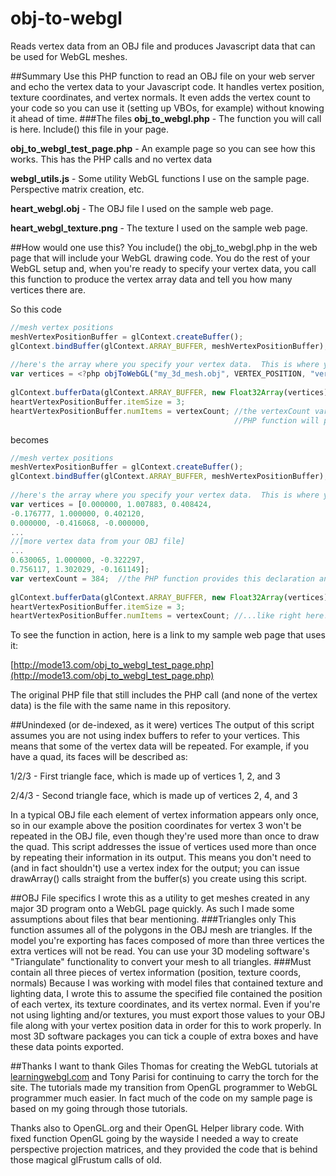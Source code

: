 # obj-to-webgl
Reads vertex data from an OBJ file and produces Javascript data that can be used for WebGL meshes.

##Summary
Use this PHP function to read an OBJ file on your web server and echo the vertex data to your Javascript code.  It handles vertex position, texture coordinates, and vertex normals.  It even adds the vertex count to your code so you can use it (setting up VBOs, for example) without knowing it ahead of time.
###The files
**obj_to_webgl.php** - The function you will call is here.  Include() this file in your page.

**obj_to_webgl_test_page.php** - An example page so you can see how this works.  This has the PHP calls and no vertex data

**webgl_utils.js** - Some utility WebGL functions I use on the sample page.  Perspective matrix creation, etc.

**heart_webgl.obj** - The OBJ file I used on the sample web page.

**heart_webgl_texture.png** - The texture I used on the sample web page.


##How would one use this?
You include() the obj_to_webgl.php in the web page that will include your WebGL drawing code.  You do the rest of your WebGL setup and, when you're ready to specify your vertex data, you call this function to produce the vertex array data and tell you how many vertices there are.

So this code
```javascript
//mesh vertex positions
meshVertexPositionBuffer = glContext.createBuffer();
glContext.bindBuffer(glContext.ARRAY_BUFFER, meshVertexPositionBuffer);
	
//here's the array where you specify your vertex data.  This is where you call the PHP function
var vertices = <?php objToWebGL("my_3d_mesh.obj", VERTEX_POSITION, "vertexCount"); ?>
	
glContext.bufferData(glContext.ARRAY_BUFFER, new Float32Array(vertices), glContext.STATIC_DRAW);
heartVertexPositionBuffer.itemSize = 3;
heartVertexPositionBuffer.numItems = vertexCount; //the vertexCount variable is the third parameter you pass, and the
                                                  //PHP function will produce code to declare and populate it.
```
becomes
```javascript
//mesh vertex positions
meshVertexPositionBuffer = glContext.createBuffer();
glContext.bindBuffer(glContext.ARRAY_BUFFER, meshVertexPositionBuffer);
	
//here's the array where you specify your vertex data.  This is where you call the PHP function
var vertices = [0.000000, 1.007883, 0.408424, 
-0.176777, 1.000000, 0.402120, 
0.000000, -0.416068, -0.000000,
...
//[more vertex data from your OBJ file]
...
0.630065, 1.000000, -0.322297, 
0.756117, 1.302029, -0.161149];
var vertexCount = 384;  //the PHP function provides this declaration and count, so you can use it later in your code...
	
glContext.bufferData(glContext.ARRAY_BUFFER, new Float32Array(vertices), glContext.STATIC_DRAW);
heartVertexPositionBuffer.itemSize = 3;
heartVertexPositionBuffer.numItems = vertexCount; //...like right here!
```
To see the function in action, here is a link to my sample web page that uses it:

[http://mode13.com/obj_to_webgl_test_page.php](http://mode13.com/obj_to_webgl_test_page.php)

The original PHP file that still includes the PHP call (and none of the vertex data) is the file with the same name in this repository.


##Unindexed (or de-indexed, as it were) vertices
The output of this script assumes you are not using index buffers to refer to your vertices.  This means
that some of the vertex data will be repeated.  For example, if you have a quad, its faces will be described as:


1/2/3 - First triangle face, which is made up of vertices 1, 2, and 3

2/4/3 - Second triangle face, which is made up of vertices 2, 4, and 3


In a typical OBJ file each element of vertex information appears only once, so in our example above the position coordinates for vertex 3 won't be repeated in the OBJ file, even though they're used more than once to draw the quad.  This script addresses the issue of vertices used more than once by repeating their information in its output.  This means you don't need to (and in fact shouldn't) use a vertex index for the output; you can issue drawArray() calls straight from the buffer(s) you create using this script.


##OBJ File specifics
I wrote this as a utility to get meshes created in any major 3D program onto a WebGL page quickly.  As such I made some assumptions about files that bear mentioning.
###Triangles only
This function assumes all of the polygons in the OBJ mesh are triangles.  If the model you're exporting has faces composed of more than three vertices the extra vertices will not be read.  You can use your 3D modeling software's "Triangulate" functionality to convert your mesh to all triangles.
###Must contain all three pieces of vertex information (position, texture coords, normals)
Because I was working with model files that contained texture and lighting data, I wrote this to assume the specified file contained the position of each vertex, its texture coordinates, and its vertex normal.  Even if you're not using lighting and/or textures, you must export those values to your OBJ file along with your vertex position data in order for this to work properly.  In most 3D software packages you can tick a couple of extra boxes and have these data points exported.


##Thanks
I want to thank Giles Thomas for creating the WebGL tutorials at [learningwebgl.com](http://learningwebgl.com) and Tony Parisi for continuing to carry the torch for the site.  The tutorials made my transition from OpenGL programmer to WebGL programmer much easier.  In fact much of the code on my sample page is based on my going through those tutorials.

Thanks also to OpenGL.org and their OpenGL Helper library code.  With fixed function OpenGL going by the wayside I needed a way to create perspective projection matrices, and they provided the code that is behind those magical glFrustum calls of old.
